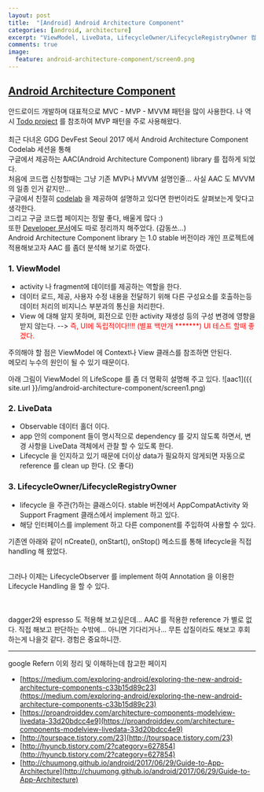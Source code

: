 ```yaml
---
layout: post
title:  "[Android] Android Architecture Component"
categories: [android, architecture]
excerpt: "ViewModel, LiveData, LifecycleOwner/LifecycleRegistryOwner 컴포넌트 역할과 예제 코드"
comments: true
image:
  feature: android-architecture-component/screen0.png
---
```


## [Android Architecture Component](https://developer.android.com/topic/libraries/architecture/index.html)

안드로이드 개발하며 대표적으로 MVC - MVP - MVVM 패턴을 많이 사용한다.
나 역시 [Todo project](https://github.com/googlesamples/android-architecture/tree/todo-mvp) 를 참조하여 MVP 패턴을 주로 사용해왔다.<br>
<br>
최근 다녀온 GDG DevFest Seoul 2017 에서 Android Architecture Component Codelab 세션을 통해<br>
구글에서 제공하는 AAC(Android Architecture Component) library 를 접하게 되었다.<br>
처음에 코드랩 신청할때는 그냥 기존 MVP나 MVVM 설명인줄... 사실 AAC 도 MVVM 의 일종 인거 같지만...<br>
구글에서 친절히 [codelab](https://codelabs.developers.google.com/codelabs/android-lifecycles/index.html?index=..%2F..%2Findex#0) 을 제공하여 설명하고 있다면 한번이라도 살펴보는게 맞다고 생각한다.<br>
그리고 구글 코드랩 페이지는 정말 좋다, 배울게 많다 :)<br>
또한 [Developer 문서](https://developer.android.com/topic/libraries/architecture/index.html)에도 따로 정리까지 해주었다. (감동쓰...)<br>
Android Architecture Component library 는 1.0 stable 버전이라 개인 프로젝트에 적용해보고자 AAC 를 좀더 분석해 보기로 하였다.

### 1. ViewModel
 - activity 나 fragment에 데이터를 제공하는 역할을 한다.
 - 데이터 로드, 제공, 사용자 수정 내용을 전달하기 위해 다른 구성요소를 호출하는등 데이터 처리의 비지니스 부분과의 통신을 처리한다.
 - View 에 대해 알지 못하며, 회전으로 인한 activity 재생성 등의 구성 변경에 영향을 받지 않는다. --> <font style="bold" color="red">즉, UI에 독립적이다!!!! (별표 백만개 *******) UI 테스트 할때 좋겠다.</font>

주의해야 할 점은 ViewModel 에 Context나 View 클래스를 참조하면 안된다.<br>
메모리 누수의 원인이 될 수 있기 때문이다.

아래 그림이 ViewModel 의 LifeScope 를 좀 더 명확히 설명해 주고 있다.
 ![aac1]({{ site.url }}/img/android-architecture-component/screen1.png)

### 2. LiveData
 - Observable 데이터 홀더 이다.
 - app 안의 component 들이 명시적으로 dependency 를 갖지 않도록 하면서, 변경 사항을 LiveData 객체에서 관찰 할 수 있도록 한다.
 - Lifecycle 을 인지하고 있기 때문에 더이상 data가 필요하지 않게되면 자동으로 reference 를 clean up 한다. (오 좋다)

<script src="https://gist.github.com/daeun1012/ce293b49a9f90ec11bd0dd6b8226e713.js"></script>

### 3. LifecycleOwner/LifecycleRegistryOwner
  - lifecycle 을 주관(?)하는 클래스이다. stable 버전에서 AppCompatActivity 와 Support Fragment 클래스에서 implement 하고 있다.<br>
  - 해당 인터페이스를 implement 하고 다른 component를 주입하여 사용할 수 있다.

 기존엔 아래와 같이 nCreate(), onStart(), onStop() 메소드를 통해 lifecycle을 직접 handling 해 왔었다.
 <script src="https://gist.github.com/daeun1012/3e35341b45011f7794188cb057a2b340.js"></script>
  <br>
  그러나 이제는 LifecycleObserver 를 implement 하여 Annotation 을 이용한 Lifecycle Handling 을 할 수 있다.<br>
  <script src="https://gist.github.com/daeun1012/560012101f9954747047b0e8bc24cb7c.js"></script>


<br><br>
dagger2와 espresso 도 적용해 보고싶은데... AAC 를 적용한 reference 가 별로 없다.
직접 해보고 판단하는 수밖에... 아니면 기다리거나... 무튼 삽질이라도 해보고 후회하는게 나을것 같다. 경험은 중요하니깐.





-----
google Refern 이외 정리 및 이해하는데 참고한 페이지
- [https://medium.com/exploring-android/exploring-the-new-android-architecture-components-c33b15d89c23](https://medium.com/exploring-android/exploring-the-new-android-architecture-components-c33b15d89c23)
- [https://proandroiddev.com/architecture-components-modelview-livedata-33d20bdcc4e9](https://proandroiddev.com/architecture-components-modelview-livedata-33d20bdcc4e9)
- [http://tourspace.tistory.com/23](http://tourspace.tistory.com/23)
- [http://hyuncb.tistory.com/2?category=627854](http://hyuncb.tistory.com/2?category=627854)
- [http://chuumong.github.io/android/2017/06/29/Guide-to-App-Architecture](http://chuumong.github.io/android/2017/06/29/Guide-to-App-Architecture)
